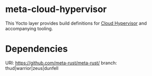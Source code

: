 # meta-cloud-hypervisor

This Yocto layer provides build definitions for [Cloud Hypervisor](https://github.com/cloud-hypervisor/cloud-hypervisor) and accompanying tooling.

# Dependencies

  URI: https://github.com/meta-rust/meta-rust/
  branch: thud|warrior|zeus|dunfell

